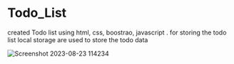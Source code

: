# Todo_List
created Todo list using html, css, boostrao, javascript . for storing the todo list local storage are used to store the todo data


![Screenshot 2023-08-23 114234](https://github.com/adityagunale/Todo_List/assets/121552299/a7eacb70-b8a9-4f07-b0a0-b966f03e385c)
